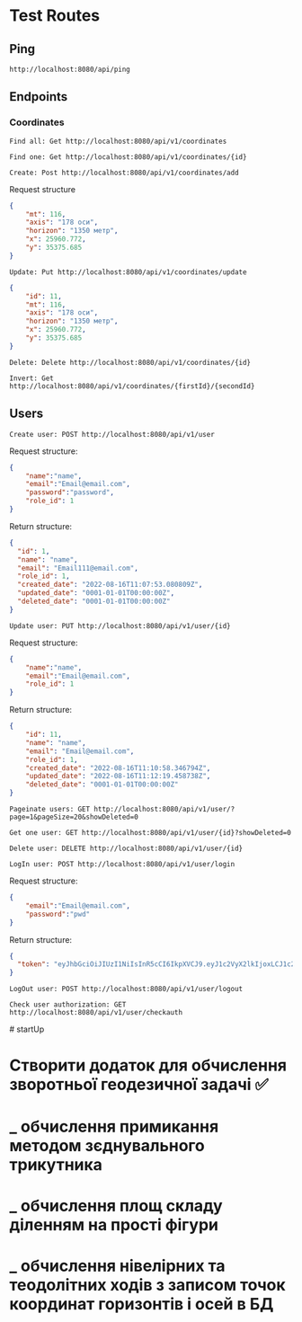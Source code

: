 # Test Routes

## Ping

`http://localhost:8080/api/ping`

## Endpoints

### Coordinates

`Find all: Get http://localhost:8080/api/v1/coordinates`

`Find one: Get http://localhost:8080/api/v1/coordinates/{id}`
			
`Create: Post http://localhost:8080/api/v1/coordinates/add`

Request structure
```json
{
    "mt": 116,
    "axis": "178 оси",
    "horizon": "1350 метр",
    "x": 25960.772,
    "y": 35375.685
}
```
      
`Update: Put http://localhost:8080/api/v1/coordinates/update`
```json
{
    "id": 11,
    "mt": 116,
    "axis": "178 оси",
    "horizon": "1350 метр",
    "x": 25960.772,
    "y": 35375.685
}
```

`Delete: Delete http://localhost:8080/api/v1/coordinates/{id}`
      
`Invert: Get http://localhost:8080/api/v1/coordinates/{firstId}/{secondId}`

## Users

`Create user: POST http://localhost:8080/api/v1/user`

Request structure:
```json
{
    "name":"name",
    "email":"Email@email.com",
    "password":"password",
    "role_id": 1
}
```

Return structure:
```json
{
  "id": 1,
  "name": "name",
  "email": "Email111@email.com",
  "role_id": 1,
  "created_date": "2022-08-16T11:07:53.080809Z",
  "updated_date": "0001-01-01T00:00:00Z",
  "deleted_date": "0001-01-01T00:00:00Z"
}
```

`Update user: PUT http://localhost:8080/api/v1/user/{id}`

Request structure:
```json
{
    "name":"name",
    "email":"Email@email.com",
    "role_id": 1
}
```

Return structure:
```json
{
    "id": 11,
    "name": "name",
    "email": "Email@email.com",
    "role_id": 1,
    "created_date": "2022-08-16T11:10:58.346794Z",
    "updated_date": "2022-08-16T11:12:19.458738Z",
    "deleted_date": "0001-01-01T00:00:00Z"
}
```

`Pageinate users: GET http://localhost:8080/api/v1/user/?page=1&pageSize=20&showDeleted=0`

`Get one user: GET http://localhost:8080/api/v1/user/{id}?showDeleted=0`

`Delete user: DELETE http://localhost:8080/api/v1/user/{id}`

`LogIn user: POST http://localhost:8080/api/v1/user/login`

Request structure:
```json
{
    "email":"Email@email.com",
    "password":"pwd"
}
```

Return structure:
```json
{
  "token": "eyJhbGciOiJIUzI1NiIsInR5cCI6IkpXVCJ9.eyJ1c2VyX2lkIjoxLCJ1c2VyX3JvbGUiOjEsInRva2VuX2lkIjoyLCJleHAiOjE2NjA2NTE2MTB9.Qzwx6nZRfmiQSDUL9_MvGprCTFPYw9VKZbT17gAgXLg"
}
```

`LogOut user: POST http://localhost:8080/api/v1/user/logout`

`Check user authorization: GET http://localhost:8080/api/v1/user/checkauth`





﻿# startUp
# Створити додаток для обчислення зворотньої геодезичної задачі ✅	
# _ обчислення примикання методом зєднувального трикутника 
# _ обчислення площ складу діленням на прості фігури
# _ обчислення нівелірних та теодолітних ходів з записом точок координат горизонтів і осей в БД
